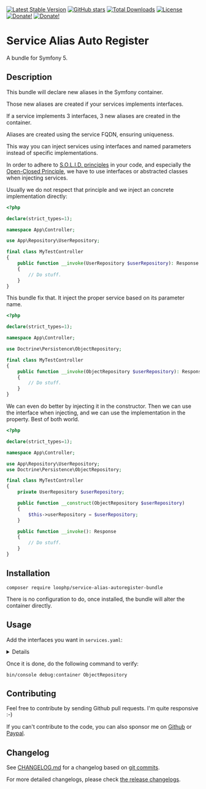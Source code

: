 [![Latest Stable Version][latest stable version]][1]
 [![GitHub stars][github stars]][1]
 [![Total Downloads][total downloads]][1]
 [![License][license]][1]
 [![Donate!][donate github]][5]
 [![Donate!][donate paypal]][6]

# Service Alias Auto Register

A bundle for Symfony 5.

## Description

This bundle will declare new aliases in the Symfony container.

Those new aliases are created if your services implements interfaces.

If a service implements 3 interfaces, 3 new aliases are created in the container.

Aliases are created using the service FQDN, ensuring uniqueness.

This way you can inject services using interfaces and named parameters
instead of specific implementations.

In order to adhere to [S.O.L.I.D. principles][41] in your code, and especially
the [Open-Closed Principle][42], we have to use interfaces or abstracted classes
when injecting services.

Usually we do not respect that principle and we inject an concrete implementation directly:

```php
<?php

declare(strict_types=1);

namespace App\Controller;

use App\Repository\UserRepository;

final class MyTestController
{
    public function __invoke(UserRepository $userRepository): Response
    {
        // Do stuff.
    }
}
```

This bundle fix that. It inject the proper service based on its parameter name.

```php
<?php

declare(strict_types=1);

namespace App\Controller;

use Doctrine\Persistence\ObjectRepository;

final class MyTestController
{
    public function __invoke(ObjectRepository $userRepository): Response
    {
        // Do stuff.
    }
}
```

We can even do better by injecting it in the constructor. Then we can use the interface when injecting,
and we can use the implementation in the property. Best of both world.

```php
<?php

declare(strict_types=1);

namespace App\Controller;

use App\Repository\UserRepository;
use Doctrine\Persistence\ObjectRepository;

final class MyTestController
{
    private UserRepository $userRepository;

    public function __construct(ObjectRepository $userRepository)
    {
        $this->userRepository = $userRepository;
    }

    public function __invoke(): Response
    {
        // Do stuff.
    }
}
```

## Installation

```shell
composer require loophp/service-alias-autoregister-bundle
```

There is no configuration to do, once installed, the bundle will
alter the container directly.

## Usage

Add the interfaces you want in `services.yaml`:

<details>

```yaml
services:
    _instanceof:
        Doctrine\Persistence\ObjectRepository:
            tags:
                - { name: autowire.alias }
```

</details>

Once it is done, do the following command to verify:

```shell
bin/console debug:container ObjectRepository
```

## Contributing

Feel free to contribute by sending Github pull requests. I'm quite responsive :-)

If you can't contribute to the code, you can also sponsor me on [Github][5] or
[Paypal][6].

## Changelog

See [CHANGELOG.md][47] for a changelog based on [git commits][46].

For more detailed changelogs, please check [the release changelogs][45].

[1]: https://packagist.org/packages/loophp/service-alias-autoregister-bundle
[latest stable version]: https://img.shields.io/packagist/v/loophp/service-alias-autoregister-bundle.svg?style=flat-square
[github stars]: https://img.shields.io/github/stars/loophp/service-alias-autoregister-bundle.svg?style=flat-square
[total downloads]: https://img.shields.io/packagist/dt/loophp/service-alias-autoregister-bundle.svg?style=flat-square
[license]: https://img.shields.io/packagist/l/loophp/service-alias-autoregister-bundle.svg?style=flat-square
[donate github]: https://img.shields.io/badge/Sponsor-Github-brightgreen.svg?style=flat-square
[donate paypal]: https://img.shields.io/badge/Sponsor-Paypal-brightgreen.svg?style=flat-square
[34]: https://github.com/loophp/service-alias-autoregister-bundle/issues
[2]: https://github.com/loophp/service-alias-autoregister-bundle/actions
[35]: http://www.phpspec.net/
[36]: https://github.com/phpro/grumphp
[37]: https://github.com/infection/infection
[38]: https://github.com/phpstan/phpstan
[39]: https://github.com/vimeo/psalm
[5]: https://github.com/sponsors/drupol
[6]: https://www.paypal.me/drupol
[40]: https://packagist.org/packages/doctrine/doctrine-bundle
[41]: https://en.wikipedia.org/wiki/SOLID
[42]: https://en.wikipedia.org/wiki/Open%E2%80%93closed_principle
[43]: https://github.com/symfony/maker-bundle/pull/887
[44]: https://tomasvotruba.com/blog/2017/10/16/how-to-use-repository-with-doctrine-as-service-in-symfony/
[45]: https://github.com/loophp/service-alias-autoregister-bundle/releases
[46]: https://github.com/loophp/service-alias-autoregister-bundle/commits/master
[47]: https://github.com/loophp/service-alias-autoregister-bundle/blob/master/CHANGELOG.md
[48]: https://packagist.org/packages/symfony/maker-bundle
[49]: https://packagist.org/packages/doctrine/persistence
